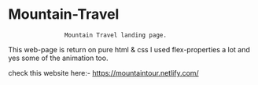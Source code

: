 # Mountain-Travel
                    Mountain Travel landing page.
   This web-page is return on pure html & css I used flex-properties a lot and yes some of the animation too.
   
   check this website here:- https://mountaintour.netlify.com/
